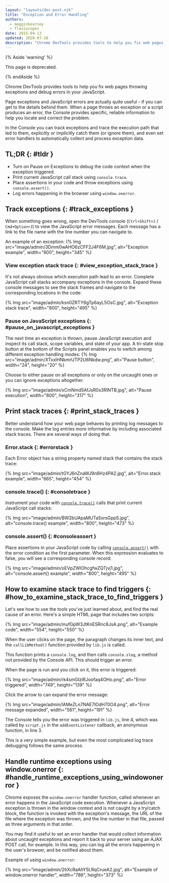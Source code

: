```yaml
---
layout: "layouts/doc-post.njk"
title: "Exception and Error Handling"
authors:
  - megginkearney
  - flaviocopes
date: 2015-04-13
updated: 2020-07-10
description: "Chrome DevTools provides tools to help you fix web pages throwing exceptions and debug errors in your JavaScript."
---
```


{% Aside 'warning' %}

This page is deprecated.

{% endAside %}

Chrome DevTools provides tools to help you fix web pages throwing exceptions and debug errors in
your JavaScript.

Page exceptions and JavaScript errors are actually quite useful - if you can get to the details
behind them. When a page throws an exception or a script produces an error, the Console provides
specific, reliable information to help you locate and correct the problem.

In the Console you can track exceptions and trace the execution path that led to them, explicitly or
implicitly catch them (or ignore them), and even set error handlers to automatically collect and
process exception data.

## TL;DR {: #tldr }

- Turn on Pause on Exceptions to debug the code context when the exception triggered.
- Print current JavaScript call stack using `console.trace`.
- Place assertions in your code and throw exceptions using `console.assert()`.
- Log errors happening in the browser using `window.onerror`.

## Track exceptions {: #track_exceptions }

When something goes wrong, open the DevTools console (`Ctrl+Shift+J` / `Cmd+Option+J`) to view the
JavaScript error messages. Each message has a link to the file name with the line number you can
navigate to.

An example of an exception:
{% Img src="image/admin/3Dmm0wAHO6zCFF2J4F6M.jpg", alt="Exception example", width="800", height="345" %}

### View exception stack trace {: #view_exception_stack_trace }

It's not always obvious which execution path lead to an error. Complete JavaScript call stacks
accompany exceptions in the console. Expand these console messages to see the stack frames and
navigate to the corresponding locations in the code:

{% Img src="image/admin/ksn0ZRTY6gTp6ayL5OsC.jpg", alt="Exception stack trace", width="800", height="495" %}

### Pause on JavaScript exceptions {: #pause_on_javascript_exceptions }

The next time an exception is thrown, pause JavaScript execution and inspect its call stack, scope
variables, and state of your app. A tri-state stop button at the bottom of the Scripts panel enables
you to switch among different exception handling modes:
{% Img src="image/admin/XTxxlHNkmrUTP2U6Nkdw.png", alt="Pause button", width="24", height="20" %}

Choose to either pause on all exceptions or only on the uncaught ones or you can ignore exceptions
altogether.

{% Img src="image/admin/xCmNmd5AfJsR0s3RlNTB.jpg", alt="Pause execution", width="800", height="317" %}

## Print stack traces {: #print_stack_traces }

Better understand how your web page behaves by printing log messages to the console. Make the log
entries more informative by including associated stack traces. There are several ways of doing that.

### Error.stack {: #errorstack }

Each Error object has a string property named stack that contains the stack trace:

{% Img src="image/admin/tGYJ6nZnaWJ9n6Hz4PA2.jpg", alt="Error.stack example", width="665", height="454" %}

### console.trace() {: #consoletrace }

Instrument your code with [`console.trace()`][1] calls that print current JavaScript call stacks:

{% Img src="image/admin/BW2bUApaMUTaSxrsGppS.jpg", alt="console.trace() example", width="800", height="473" %}

### console.assert() {: #consoleassert }

Place assertions in your JavaScript code by calling [`console.assert()`][2] with the error condition
as the first parameter. When this expression evaluates to false, you will see a corresponding
console record:

{% Img src="image/admin/oEVpZWlOhcgfwZQTjvj1.jpg", alt="console.assert() example", width="800", height="495" %}

## How to examine stack trace to find triggers {: #how_to_examine_stack_trace_to_find_triggers }

Let's see how to use the tools you've just learned about, and find the real cause of an error.
Here's a simple HTML page that includes two scripts:

{% Img src="image/admin/mufGpW3JtKnESRnc8JsA.png", alt="Example code", width="554", height="550" %}

When the user clicks on the page, the paragraph changes its inner text, and the `callLibMethod()`
function provided by `lib.js` is called.

This function prints a `console.log`, and then calls `console.slog`, a method not provided by the
Console API. This should trigger an error.

When the page is run and you click on it, this error is triggered:

{% Img src="image/admin/rk4smGIzlRJoofaq4OHo.png", alt="Error triggered", width="749", height="139" %}

Click the arrow to can expand the error message:

{% Img src="image/admin/lAMeZLn7NAE7lOdH70O4.png", alt="Error message expanded", width="561", height="191" %}

The Console tells you the error was triggered in `lib.js`, line 4, which was called by `script.js`
in the `addEventListener` callback, an anonymous function, in line 3.

This is a very simple example, but even the most complicated log trace debugging follows the same
process.

## Handle runtime exceptions using window.onerror {: #handle_runtime_exceptions_using_windowonerror }

Chrome exposes the `window.onerror` handler function, called whenever an error happens in the
JavaScript code execution. Whenever a JavaScript exception is thrown in the window context and is
not caught by a try/catch block, the function is invoked with the exception's message, the URL of
the file where the exception was thrown, and the line number in that file, passed as three arguments
in that order.

You may find it useful to set an error handler that would collect information about uncaught
exceptions and report it back to your server using an AJAX POST call, for example. In this way, you
can log all the errors happening in the user's browser, and be notified about them.

Example of using `window.onerror`:

{% Img src="image/admin/2tiXcRaAhY5LRqCrueA2.jpg", alt="Example of window.onerror handler", width="786", height="373" %}

[1]:
  https://developers.google.com/web/tools/chrome-devtools/console/console-reference#consoletraceobject
[2]:
  https://developers.google.com/web/tools/chrome-devtools/console/console-reference#consoleassertexpression-object
